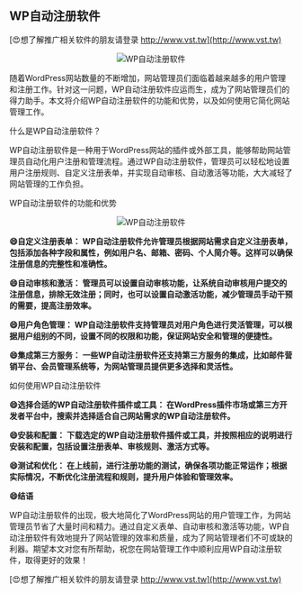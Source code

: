 ## **WP自动注册软件**

[😍想了解推广相关软件的朋友请登录 http://www.vst.tw](http://www.vst.tw)

 <center><img src="https://vst.tw/MP4/tuiguang/png/2.png" alt="WP自动注册软件"></center>

随着WordPress网站数量的不断增加，网站管理员们面临着越来越多的用户管理和注册工作。针对这一问题，WP自动注册软件应运而生，成为了网站管理员们的得力助手。本文将介绍WP自动注册软件的功能和优势，以及如何使用它简化网站管理工作。

什么是WP自动注册软件？

WP自动注册软件是一种用于WordPress网站的插件或外部工具，能够帮助网站管理员自动化用户注册和管理流程。通过WP自动注册软件，管理员可以轻松地设置用户注册规则、自定义注册表单，并实现自动审核、自动激活等功能，大大减轻了网站管理的工作负担。

WP自动注册软件的功能和优势

 <center><img src="https://vst.tw/MP4/tuiguang/png/5.png" alt="WP自动注册软件"></center>

**😄自定义注册表单： WP自动注册软件允许管理员根据网站需求自定义注册表单，包括添加各种字段和属性，例如用户名、邮箱、密码、个人简介等。这样可以确保注册信息的完整性和准确性。**

**😄自动审核和激活： 管理员可以设置自动审核功能，让系统自动审核用户提交的注册信息，排除无效注册；同时，也可以设置自动激活功能，减少管理员手动干预的需要，提高注册效率。**

**😄用户角色管理： WP自动注册软件支持管理员对用户角色进行灵活管理，可以根据用户组别的不同，设置不同的权限和功能，保证网站安全和管理的便捷性。**

**😄集成第三方服务： 一些WP自动注册软件还支持第三方服务的集成，比如邮件营销平台、会员管理系统等，为网站管理员提供更多选择和灵活性。**

如何使用WP自动注册软件

**😄选择合适的WP自动注册软件插件或工具： 在WordPress插件市场或第三方开发者平台中，搜索并选择适合自己网站需求的WP自动注册软件。**

**😄安装和配置： 下载选定的WP自动注册软件插件或工具，并按照相应的说明进行安装和配置，包括设置注册表单、审核规则、激活方式等。**

**😄测试和优化： 在上线前，进行注册功能的测试，确保各项功能正常运作；根据实际情况，不断优化注册流程和规则，提升用户体验和管理效率。**

**😄结语**

WP自动注册软件的出现，极大地简化了WordPress网站的用户管理工作，为网站管理员节省了大量时间和精力。通过自定义表单、自动审核和激活等功能，WP自动注册软件有效地提升了网站管理的效率和质量，成为了网站管理者们不可或缺的利器。期望本文对您有所帮助，祝您在网站管理工作中顺利应用WP自动注册软件，取得更好的效果！

[😍想了解推广相关软件的朋友请登录 http://www.vst.tw](http://www.vst.tw)




